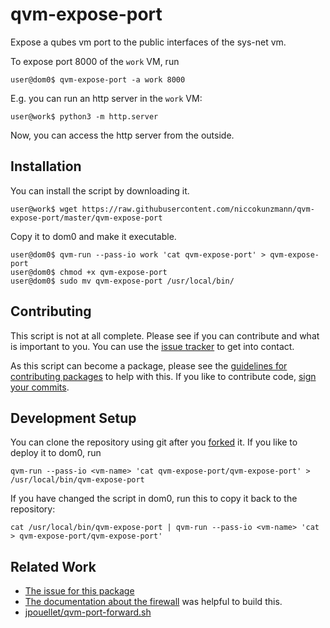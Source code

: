 # qvm-expose-port

Expose a qubes vm port to the public interfaces of the sys-net vm.

To expose port 8000 of the `work` VM, run

    user@dom0$ qvm-expose-port -a work 8000

E.g. you can run an http server in the `work` VM:

    user@work$ python3 -m http.server

Now, you can access the http server from the outside.

Installation
------------

You can install the script by downloading it.

    user@work$ wget https://raw.githubusercontent.com/niccokunzmann/qvm-expose-port/master/qvm-expose-port

Copy it to dom0 and make it executable.

    user@dom0$ qvm-run --pass-io work 'cat qvm-expose-port' > qvm-expose-port
    user@dom0$ chmod +x qvm-expose-port
    user@dom0$ sudo mv qvm-expose-port /usr/local/bin/

Contributing
------------

This script is not at all complete.
Please see if you can contribute and what is important to you.
You can use the [issue tracker][issues] to get into contact.

As this script can become a package, please see the [guidelines for
contributing packages](https://www.qubes-os.org/doc/package-contributions/) to help with this.
If you like to contribute code, [sign your
commits](https://git-scm.com/book/en/v2/Git-Tools-Signing-Your-Work).

Development Setup
-----------------

You can clone the repository using git after you [forked][fork] it.
If you like to deploy it to dom0, run

    qvm-run --pass-io <vm-name> 'cat qvm-expose-port/qvm-expose-port' > /usr/local/bin/qvm-expose-port

If you have changed the script in dom0, run this to copy it back to the repository:

    cat /usr/local/bin/qvm-expose-port | qvm-run --pass-io <vm-name> 'cat > qvm-expose-port/qvm-expose-port'

Related Work
------------

- [The issue for this package](https://github.com/QubesOS/qubes-issues/issues/4028)
- [The documentation about the firewall][firewall-docs] was helpful to build this.
- [jpouellet/qvm-port-forward.sh](https://gist.github.com/jpouellet/d8cd0eb8589a5b9bf0c53a28fc530369)

[firewall-docs]: https://www.qubes-os.org/doc/firewall/
[issues]: https://github.com/niccokunzmann/qvm-expose-port/issues
[fork]: https://github.com/niccokunzmann/qvm-expose-port/fork

